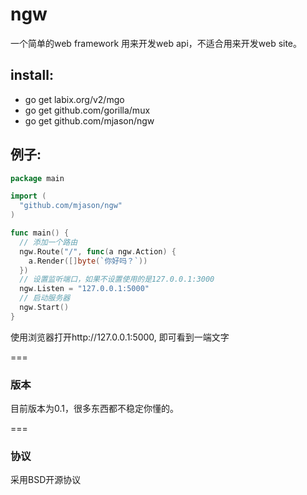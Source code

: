 ngw
===

一个简单的web framework 用来开发web api，不适合用来开发web site。

## install:

- go get labix.org/v2/mgo
- go get github.com/gorilla/mux
- go get github.com/mjason/ngw

## 例子:

```go
package main

import (
  "github.com/mjason/ngw"
)

func main() {
  // 添加一个路由
  ngw.Route("/", func(a ngw.Action) {
    a.Render([]byte(`你好吗？`))
  })
  // 设置监听端口，如果不设置使用的是127.0.0.1:3000
  ngw.Listen = "127.0.0.1:5000"
  // 启动服务器
  ngw.Start()
}

```
使用浏览器打开http://127.0.0.1:5000, 即可看到一端文字

===

### 版本

目前版本为0.1，很多东西都不稳定你懂的。

===

### 协议

采用BSD开源协议



